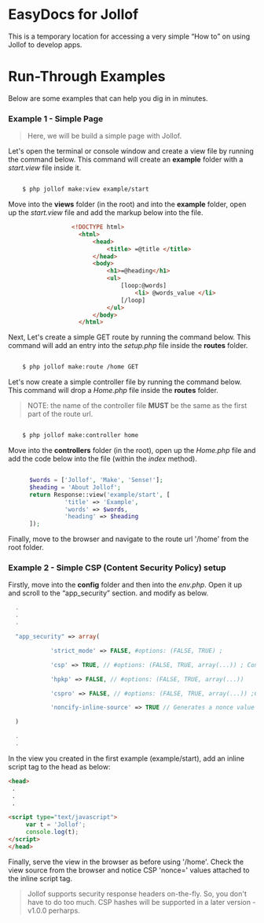 # EasyDocs for Jollof

This is a temporary location for accessing a very simple <q>How to</q> on using Jollof to develop apps.

# Run-Through Examples

Below are some examples that can help you dig in in minutes.

### Example 1 - Simple Page

>Here, we will be build a simple page with Jollof.

Let's open the terminal or console window and create a view file by running the command below. This command will create an __example__ folder with a _start.view_ file inside it.

```bash

	$ php jollof make:view example/start

```

Move into the __views__ folder (in the root) and into the __example__ folder, open up the _start.view_ file and add the markup below into the file.

```html
                  <!DOCTYPE html>
                    <html>
                    	<head>
                      		<title> =@title </title>
                    	</head>
                    	<body>
                        	<h1>=@heading</h1>
                        	<ul>
                        		[loop:@words]
                          			<li> @words_value </li>
                        		[/loop]
                        	</ul>
                    	</body>
                    </html>
```

Next, Let's create a simple GET route by running the command below. This command will add an entry into the _setup.php_ file inside the __routes__ folder.

```bash

    $ php jollof make:route /home GET

```

Let's now create a simple controller file by running the command below.
This command will drop a _Home.php_ file inside the __routes__ folder.

> NOTE: the name of the controller file <strong>MUST</strong> be the same as the first part of the route url.

```bash

    $ php jollof make:controller home

```

Move into the __controllers__ folder (in the root), open up the _Home.php_ file and add the code below into the file (within the _index_ method).

```php

      $words = ['Jollof', 'Make', 'Sense!'];
      $heading = 'About Jollof';
      return Response::view('example/start', [
                'title' => 'Example',
                'words' => $words,
                'heading' => $heading
      ]);
```

Finally, move to the browser and navigate to the route url '/home' from the root folder.


### Example 2 - Simple CSP (Content Security Policy) setup

Firstly, move into the __config__ folder and then into the _env.php_. Open it up and scroll to the <q>app_security</q> section. and modify as below.

```php
  .
  .
  .

  "app_security" => array(

            'strict_mode' => FALSE, #options: (FALSE, TRUE) ;

            'csp' => TRUE, // #options: (FALSE, TRUE, array(...)) ; Content-Security-Policy

            'hpkp' => FALSE, // #options: (FALSE, TRUE, array(...))

            'cspro' => FALSE, // #options: (FALSE, TRUE, array(...)) ;Content-Security-Policy-Reporting-Only:

            'noncify-inline-source' => TRUE // Generates a nonce value for each <script> and <style> tag code in your views

  )

  .
  .

```

In the view you created in the first example (example/start), add an inline script tag to the head as below:

```html
<head>
 .
 .
 .

<script type="text/javascript">
     var t = 'Jollof';
     console.log(t);
</script>
</head>
```

Finally, serve the view in the browser as before using '/home'. Check the view source from the browser and notice CSP 'nonce=' values attached to the inline script tag.

> Jollof supports security response headers on-the-fly. So, you don't have to do too much. CSP hashes will be supported in a later version - v1.0.0 perharps.